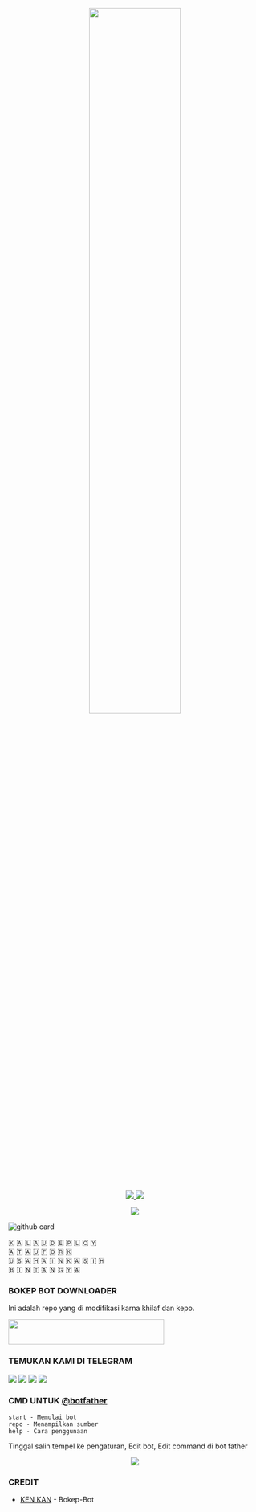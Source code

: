 <p align="center"><img src="https://i.postimg.cc/JhJywSMF/logo7-10-14120.png" style="width:60%"></p>

<p align="center">
  <a href="https://github.com/levina-lab/PornHub/fork">
    <img src="https://img.shields.io/github/forks/levina-lab/PornHub?label=Fork&style=social">    
  </a>
  <a href="https://github.com/levina-lab/PornHub">
    <img src="https://img.shields.io/github/stars/levina-lab/PornHub?style=social">
  </a>
</p>  

<p align="center">
<img src="https://i.postimg.cc/JhJywSMF/logo7-10-14120.png">
<p>

![github card](https://github-readme-stats.vercel.app/api/pin/?username=kenkannih&repo=Bokep-Bot&theme=dark)

🇰 🇦 🇱 🇦 🇺   🇩 🇪 🇵 🇱 🇴 🇾  
🇦 🇹 🇦 🇺   🇫 🇴 🇷 🇰   
🇺 🇸 🇦 🇭 🇦 🇮 🇳   🇰 🇦 🇸 🇮 🇭   
🇧 🇮 🇳 🇹 🇦 🇳 🇬   🇾 🇦


### BOKEP BOT DOWNLOADER

Ini adalah repo yang di modifikasi karna khilaf dan kepo.

<b>
<a href="https://heroku.com/deploy?template=https://github.com/kenkannih/Bokep-Bot"><img src="https://img.shields.io/badge/BIKIN CUK DI HEROKU-gold?style=badge&logo=heroku"width="310" height="50"/></a>
</b>

### TEMUKAN KAMI DI TELEGRAM

<a href="https://t.me/kenkanasw"><img src="https://img.shields.io/badge/OWNER KAN-blue?style=for-the-badge&logo=Telegram" /></a>
<a href="https://t.me/musikkugroup"><img src="https://img.shields.io/badge/SUPPORT GROUP-black?style=for-the-badge&logo=Telegram" /></a>
<a href="https://t.me/musikkuchannel"><img src="https://img.shields.io/badge/CHANNEL-gold?style=for-the-badge&logo=Telegram" /></a>
<a href="https://t.me/Maafkhilafbot"><img src="https://img.shields.io/badge/CONTOH BOT-magenta?style=for-the-badge&logo=Telegram" /></a>


### CMD UNTUK [@botfather](https://t.me/botfather)
```
start - Memulai bot
repo - Menampilkan sumber
help - Cara penggunaan
```

Tinggal salin tempel ke pengaturan, Edit bot, Edit command di bot father
<p align="center"><img src="https://telegra.ph/file/f5c4a50b5b85423e77e72.jpg"/></p>


### CREDIT

* [KEN KAN](https://github.com/kenkannih/Bokep-Bot) - Bokep-Bot



